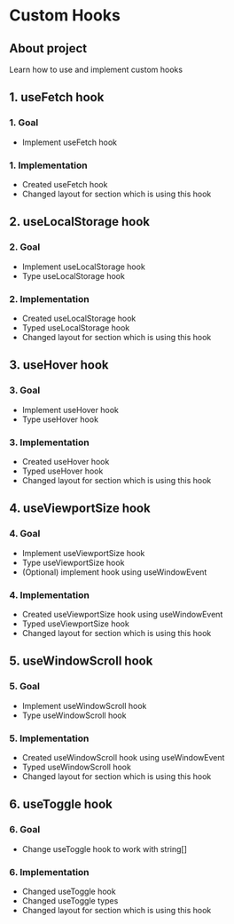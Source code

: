 # Custom Hooks

## About project

Learn how to use and implement custom hooks

## 1. useFetch hook

### 1. Goal

- Implement useFetch hook

### 1. Implementation

- Created useFetch hook
- Changed layout for section which is using this hook

## 2. useLocalStorage hook

### 2. Goal

- Implement useLocalStorage hook
- Type useLocalStorage hook

### 2. Implementation

- Created useLocalStorage hook
- Typed useLocalStorage hook
- Changed layout for section which is using this hook

## 3. useHover hook

### 3. Goal

- Implement useHover hook
- Type useHover hook

### 3. Implementation

- Created useHover hook
- Typed useHover hook
- Changed layout for section which is using this hook

## 4. useViewportSize hook

### 4. Goal

- Implement useViewportSize hook
- Type useViewportSize hook
- (Optional) implement hook using useWindowEvent

### 4. Implementation

- Created useViewportSize hook using useWindowEvent
- Typed useViewportSize hook
- Changed layout for section which is using this hook

## 5. useWindowScroll hook

### 5. Goal

- Implement useWindowScroll hook
- Type useWindowScroll hook

### 5. Implementation

- Created useWindowScroll hook using useWindowEvent
- Typed useWindowScroll hook
- Changed layout for section which is using this hook

## 6. useToggle hook

### 6. Goal

- Change useToggle hook to work with string[]

### 6. Implementation

- Changed useToggle hook
- Changed useToggle types
- Changed layout for section which is using this hook
